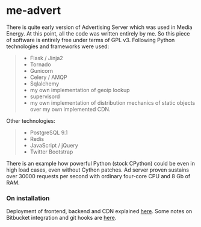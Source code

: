me-advert
=========

There is quite early version of Advertising Server which was used in Media Energy. At this point, all the code was written entirely by me. So this piece of software is entirely free under terms of GPL v3.
Following Python technologies and frameworks were used:
>- Flask / Jinja2
>- Tornado
>- Gunicorn
>- Celery / AMQP
>- Sqlalchemy
>- my own implementation of geoip lookup
>- supervisord
>- my own implementation of distribution mechanics of static objects over my own implemented CDN.

Other technologies:
>- PostgreSQL 9.1
>- Redis
>- JavaScript / jQuery
>- Twitter Bootstrap

There is an example how powerful Python (stock CPython) could be even in high load cases, even without Cython patches. Ad server proven sustains over 30000 requests per second with ordinary four-core CPU and 8 Gb of RAM.

### On installation
Deployment of frontend, backend and CDN explained [here](docs/deployment.md).
Some notes on Bitbucket integration and git hooks are [here](/docs/ssh_to_git.md).